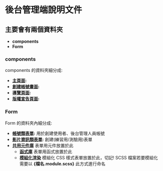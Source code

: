 # 後台管理端說明文件

## 主要會有兩個資料夾

- **components**
- **Form**

### components

components 的資料夾細分成:

- **[主頁面](./components/index.jsx):**
- **[創建帳號畫面](./components/):**
- **[導覽頁面]():**
- **[版權宣告頁面](./components/AboutUs.jsx):**

### Form

Form 的資料夾內細分成:

- **[帳號類表單](./Form/Account/):** 用於創建使用者、後台管理人員帳號
- **[影片資訊類表單](./Form/CreateVideoForm/):** 創建(練習用/測驗用)表單
- **[共用元件庫](./Form/shared/)** 表單用元件放置於此
  - **[函式庫](./Form/shared/func/)** 表單用函式放置於此
  - **[模組化渲染](./Form/shared/scss/)** 模組化 CSS 樣式表單放置於此，切記! SCSS 檔案若要模組化需要以 **{檔名.module.scss}** 此方式進行命名
